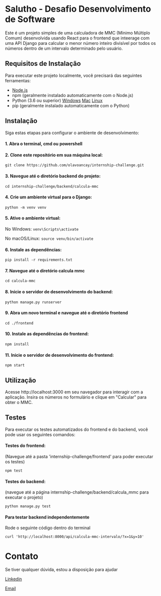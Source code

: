 # Salutho - Desafio Desenvolvimento de Software

Este é um projeto simples de uma calculadora de MMC (Mínimo Múltiplo Comum) desenvolvida usando React para o frontend que inteerage com uma API Django para calcular o menor número inteiro divisível por todos os números dentro de um intervalo determinado pelo usuário.

## Requisitos de Instalação

Para executar este projeto localmente, você precisará das seguintes ferramentas:

- [Node.js](https://nodejs.org/en/download/package-manager)
- npm (geralmente instalado automaticamente com o Node.js)
- Python (3.6 ou superior) [Windows](https://python.org.br/instalacao-windows/) [Mac](https://python.org.br/instalacao-mac/) [Linux](https://python.org.br/instalacao-linux/) 
- pip (geralmente instalado automaticamente com o Python)

## Instalação

Siga estas etapas para configurar o ambiente de desenvolvimento:

#### 1. Abra o terminal, cmd ou powershell

#### 2. Clone este repositório em sua máquina local: 
`git clone https://github.com/olavoancay/internship-challenge.git`

#### 3. Navegue até o diretório backend do projeto: 
`cd internship-challenge/backend/calcula-mmc`

#### 4. Crie um ambiente virtual para o Django: 
`python -m venv venv`

#### 5. Ative o ambiente virtual:

  No Windows: 
`venv\Scripts\activate`

  No macOS/Linux: 
`source venv/bin/activate`

#### 6. Instale as dependências: 
`pip install -r requirements.txt`

#### 7. Navegue até o diretório calcula mmc 
`cd calcula-mmc`

#### 8. Inicie o servidor de desenvolvimento do backend: 
`python manage.py runserver`

#### 9. Abra um novo terminal e navegue até o diretório frontend 
`cd ./frontend`

#### 10. Instale as dependências do frontend: 
`npm install`

#### 11. Inicie o servidor de desenvolvimento do frontend: 
`npm start`

## Utilização

Acesse http://localhost:3000 em seu navegador para interagir com a aplicação. Insira os números no formulário e clique em "Calcular" para obter o MMC.

## Testes

Para executar os testes automatizados do frontend e do backend, você pode usar os seguintes comandos:

#### Testes do frontend:
(Navegue até a pasta 'internship-challenge/frontend' para poder executar os testes)

`npm test`

#### Testes do backend:
(navegue até a página internship-challenge/backend/calcula_mmc para executar o projeto)

`python manage.py test`

#### Para testar backend independentemente

Rode o seguinte código dentro do terminal

`` curl 'http://localhost:8000/api/calcula-mmc-intervalo/?x=1&y=10' ``

# Contato

Se tiver qualquer dúvida, estou a disposição para ajudar

[Linkedin](https://www.linkedin.com/in/olavoancay/)

[Email](olavoancay@hotmail.com)